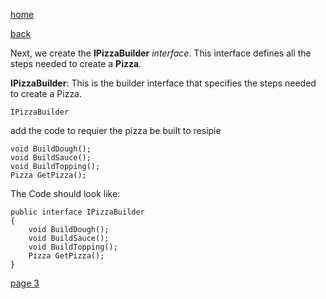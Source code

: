 [home](./page01.md)

[back](./page01.md)


Next, we create the **IPizzaBuilder** *interface*. This interface defines all the steps needed to create a **Pizza**.

**IPizzaBuilder**: This is the builder interface that specifies the steps needed to create a Pizza.

```
IPizzaBuilder
```

add the code to requier the pizza be built to resipie

```
void BuildDough();
void BuildSauce();
void BuildTopping();
Pizza GetPizza();
```

The Code should look like:

```
public interface IPizzaBuilder
{
    void BuildDough();
    void BuildSauce();
    void BuildTopping();
    Pizza GetPizza();
}
```



[page 3](./page03.md)
